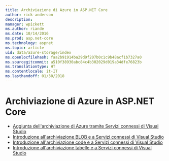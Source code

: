```yaml
---
title: Archiviazione di Azure in ASP.NET Core
author: rick-anderson
description: 
manager: wpickett
ms.author: riande
ms.date: 10/14/2016
ms.prod: asp.net-core
ms.technology: aspnet
ms.topic: article
uid: data/azure-storage/index
ms.openlocfilehash: faa2b91914ba29d9f207b0c1c9b48acf1b7327a0
ms.sourcegitcommit: a510f38930abc84c4b302029d019a34dfe76823b
ms.translationtype: HT
ms.contentlocale: it-IT
ms.lasthandoff: 01/30/2018
---
```

# <a name="azure-storage-in-aspnet-core"></a>Archiviazione di Azure in ASP.NET Core 

* [Aggiunta dell'archiviazione di Azure tramite Servizi connessi di Visual Studio](https://azure.microsoft.com/documentation/articles/vs-azure-tools-connected-services-storage/)
* [Introduzione all'archiviazione BLOB e a Servizi connessi di Visual Studio](https://azure.microsoft.com/documentation/articles/vs-storage-aspnet5-getting-started-blobs/)
* [Introduzione all'archiviazione code e a Servizi connessi di Visual Studio](https://azure.microsoft.com/documentation/articles/vs-storage-aspnet5-getting-started-queues/)
* [Introduzione all'archiviazione tabelle e a Servizi connessi di Visual Studio](https://azure.microsoft.com/documentation/articles/vs-storage-aspnet5-getting-started-tables/)
